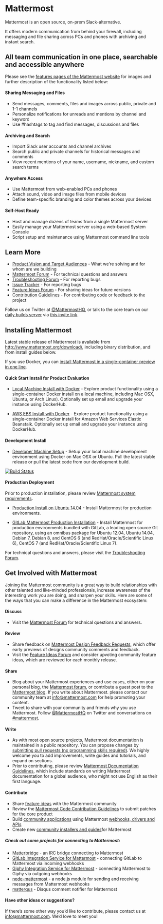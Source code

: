 # Mattermost

Mattermost is an open source, on-prem Slack-alternative. 

It offers modern communication from behind your firewall, including messaging and file sharing across PCs and phones with archiving and instant search.

## All team communication in one place, searchable and accessible anywhere

Please see the [features pages of the Mattermost website](http://www.mattermost.org/features/) for images and further description of the functionality listed below: 

#### Sharing Messaging and Files

- Send messages, comments, files and images across public, private and 1-1 channels
- Personalize notifications for unreads and mentions by channel and keyword
- Use #hashtags to tag and find messages, discussions and files

#### Archiving and Search 

- Import Slack user accounts and channel archives
- Search public and private channels for historical messages and comments 
- View recent mentions of your name, username, nickname, and custom search terms

#### Anywhere Access

- Use Mattermost from web-enabled PCs and phones
- Attach sound, video and image files from mobile devices 
- Define team-specific branding and color themes across your devices

#### Self-Host Ready

- Host and manage dozens of teams from a single Mattermost server 
- Easily manage your Mattermost server using a web-based System Console
- Script setup and maintenance using Mattermost command line tools 

## Learn More

- [Product Vision and Target Audiences](http://www.mattermost.org/vision/) - What we're solving and for whom are we building
- [Mattermost Forum](http://forum.mattermost.org/) - For technical questions and answers
- [Troubleshooting Forum](https://forum.mattermost.org/t/how-to-use-the-troubleshooting-forum/150) - For reporting bugs
- [Issue Tracker](http://www.mattermost.org/filing-issues/) - For reporting bugs
- [Feature Ideas Forum](http://www.mattermost.org/feature-requests/) - For sharing ideas for future versions 
- [Contribution Guidelines](https://github.com/mattermost/platform/blob/master/CONTRIBUTING.md) - For contributing code or feedback to the project

Follow us on Twitter at [@MattermostHQ](https://twitter.com/mattermosthq), or talk to the core team on our [daily builds server](https://pre-release.mattermost.com/core) via [this invite link](https://pre-release.mattermost.com/signup_user_complete/?id=rcgiyftm7jyrxnma1osd8zswby). 

## Installing Mattermost

Latest stable release of Mattermost is available from http://www.mattermost.org/download/, including binary distribution, and from install guides below. 

If you use Docker, you can [install Mattermost in a single-container preview in one line](https://github.com/mattermost/platform/blob/master/doc/install/Docker-Single-Container.md#one-line-docker-install). 

#### Quick Start Install for Product Evaluation 

- [Local Machine Install with Docker](http://docs.mattermost.org/install/Docker-Single-Container/index.html) - Explore product functionality using a single-container Docker install on a local machine, including Mac OSX, Ubuntu, or Arch Linux). Optionally set up email and upgrade your instance using DockerHub. 

- [AWS EBS Install with Docker](http://docs.mattermost.org/install/Amazon-Elastic-Beanstalk/index.html) - Explore product functionality using a single-container Docker install for Amazon Web Services Elastic Beanstalk. Optionally set up email and upgrade your instance using DockerHub. 

#### Development Install 

- [Developer Machine Setup](http://docs.mattermost.org/developer/Setup/index.html) - Setup your local machine development environment using Docker on Mac OSX or Ubuntu. Pull the latest stable release or pull the latest code from our development build. 

[![Build Status](https://travis-ci.org/mattermost/platform.svg?branch=master)](https://travis-ci.org/mattermost/platform)

#### Production Deployment

Prior to production installation, please review [Mattermost system requirements](https://github.com/mattermost/platform/blob/master/doc/install/Requirements.md). 

- [Production Install on Ubuntu 14.04](https://github.com/mattermost/platform/blob/master/doc/install/Production-Ubuntu.md) - Install Mattermost for production environments. 

- [GitLab Mattermost Production Installation](https://gitlab.com/gitlab-org/gitlab-mattermost) - Install Mattermost for production environments bundled with GitLab, a leading open source Git repository, using an omnibus package for Ubuntu 12.04, Ubuntu 14.04, Debian 7, Debian 8, and CentOS 6 (and RedHat/Oracle/Scientific Linux 6), CentOS 7 (and RedHat/Oracle/Scientific Linux 7). 

For technical questions and answers, please visit the [Troubleshooting Forum](https://forum.mattermost.org/c/general/trouble-shoot).

## Get Involved with Mattermost 

Joining the Mattermost community is a great way to build relationships with other talented and like-minded professionals, increase awareness of the interesting work you are doing, and sharpen your skills. Here are some of the ways that you can make a difference in the Mattermost ecosystem:

#### Discuss

- Visit the [Mattermost Forum](http://forum.mattermost.org/) for technical questions and answers. 

#### Review

- Share feedback on [Mattermost Design Feedback Requests](http://forum.mattermost.org/c/feature-ideas/specifications), which offer early previews of designs community comments and feedback. 
- Visit the [Feature Ideas Forum](http://mattermost.uservoice.com/forums/306457-general) and consider upvoting community feature ideas, which are reviewed for each monthly release.

#### Share

- Blog about your Mattermost experiences and use cases, either on your personal blog, the [Mattermost forum](http://forum.mattermost.org), or contribute a guest post to the [Mattermost blog](http://www.mattermost.org/category/blog/). If you write about Mattermost. please contact our community team at info@mattermost.com for help promoting your content.
- Tweet to share with your community and friends why you use Mattermost. Follow [@MattermostHQ](https://twitter.com/mattermosthq) on Twitter and conversations on [#mattermost](https://twitter.com/search?q=%23mattermost&src=typd).

#### Write

- As with most open source projects, Mattermost documentation is maintained in a public repository. You can propose changes by [submitting pull requests (no programming skills required)](http://forum.mattermost.org/t/help-improve-mattermost-documentation/194). We highly welcome you to add improvements, write guides and tutorials, and expand on sections. 
- Prior to contributing, please review [Mattermost Documentation Guidelines](http://www.mattermost.org/documentation-guidelines/), which include standards on writing Mattermost documentation for a global audience, who might not use English as their first language.

#### Contribute

- Share [feature ideas](http://www.mattermost.org/feature-requests/) with the Mattermost community
- Review the [Mattermost Code Contribution Guidelines](http://docs.mattermost.org/developer/Code-Contribution-Guidelines/index.html) to submit patches for the core product
- Build [community applications](http://www.mattermost.org/community-applications/) using Mattermost [webhooks, drivers and APIs](https://github.com/mattermost/platform/blob/master/doc/developer/API.md)
- Create new [community installers and guides](http://www.mattermost.org/installation/#community-install-guide)for Mattermost 


##### Check out some projects for connecting to Mattermost: 

- [Matterbridge](https://github.com/42wim/matterbridge) - an IRC bridge connecting to Mattermost 
- [GitLab Integration Service for Mattermost](https://github.com/mattermost/mattermost-integration-gitlab) - connecting GitLab to Mattermost via incoming webhooks
- [Giphy Integration Service for Mattermost](https://github.com/mattermost/mattermost-integration-giphy) - connecting Mattermost to Giphy via outgoing webhooks
- [node-mattermost](https://github.com/jonathanwiesel/node-mattermost) - a node.js module for sending and receiving messages from Mattermost webhooks
- [matterqus](https://github.com/jonathanwiesel/matterqus) - Disqus comment notifier for Mattermost

#### Have other ideas or suggestions?

If there’s some other way you’d like to contribute, please contact us at info@mattermost.com. We’d love to meet you!
